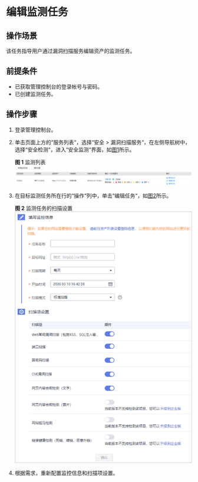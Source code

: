 # 编辑监测任务<a name="vss_01_0106"></a>

## 操作场景<a name="section12950143635119"></a>

该任务指导用户通过漏洞扫描服务编辑资产的监测任务。

## 前提条件<a name="section523854112511"></a>

-   已获取管理控制台的登录帐号与密码。
-   已创建监测任务。

## 操作步骤<a name="section17281184514518"></a>

1.  登录管理控制台。
2.  单击页面上方的“服务列表“，选择“安全  \>  漏洞扫描服务“，在左侧导航树中，选择“安全检测“，进入“安全监测“界面，如[图1](#vss_01_0079_fig15318816618)所示。

    **图 1**  监测列表<a name="vss_01_0079_fig15318816618"></a>  
    ![](figures/监测列表.png "监测列表")

3.  在目标监测任务所在行的“操作“列中，单击“编辑任务“，如[图2](#fig196487293911)所示。

    **图 2**  监测任务的扫描设置<a name="fig196487293911"></a>  
    ![](figures/监测任务的扫描设置.png "监测任务的扫描设置")

4.  根据需求，重新配置监控信息和扫描项设置。

